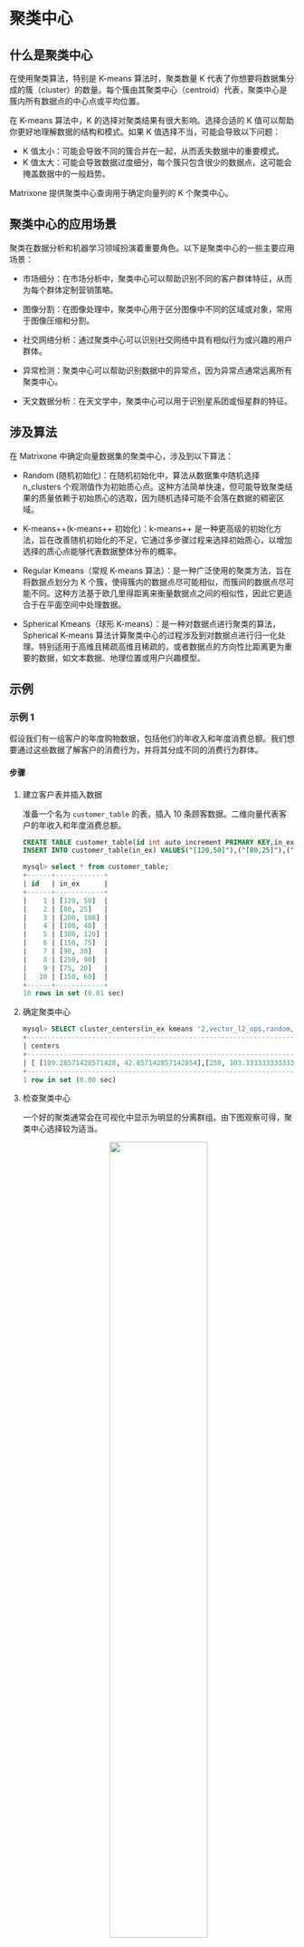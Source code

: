 # 聚类中心

## 什么是聚类中心

在使用聚类算法，特别是 K-means 算法时，聚类数量 K 代表了你想要将数据集分成的簇（cluster）的数量。每个簇由其聚类中心（centroid）代表，聚类中心是簇内所有数据点的中心点或平均位置。

在 K-means 算法中，K 的选择对聚类结果有很大影响。选择合适的 K 值可以帮助你更好地理解数据的结构和模式。如果 K 值选择不当，可能会导致以下问题：

- K 值太小：可能会导致不同的簇合并在一起，从而丢失数据中的重要模式。
- K 值太大：可能会导致数据过度细分，每个簇只包含很少的数据点，这可能会掩盖数据中的一般趋势。

Matrixone 提供聚类中心查询用于确定向量列的 K 个聚类中心。

## 聚类中心的应用场景

聚类在数据分析和机器学习领域扮演着重要角色。以下是聚类中心的一些主要应用场景：

- 市场细分：在市场分析中，聚类中心可以帮助识别不同的客户群体特征，从而为每个群体定制营销策略。

- 图像分割：在图像处理中，聚类中心用于区分图像中不同的区域或对象，常用于图像压缩和分割。

- 社交网络分析：通过聚类中心可以识别社交网络中具有相似行为或兴趣的用户群体。

- 异常检测：聚类中心可以帮助识别数据中的异常点，因为异常点通常远离所有聚类中心。

- 天文数据分析：在天文学中，聚类中心可以用于识别星系团或恒星群的特征。

## 涉及算法

在 Matrixone 中确定向量数据集的聚类中心，涉及到以下算法：

- Random (随机初始化)：在随机初始化中，算法从数据集中随机选择 n_clusters 个观测值作为初始质心点。这种方法简单快速，但可能导致聚类结果的质量依赖于初始质心的选取，因为随机选择可能不会落在数据的稠密区域。

- K-means++(k-means++ 初始化)：k-means++ 是一种更高级的初始化方法，旨在改善随机初始化的不足，它通过多步骤过程来选择初始质心，以增加选择的质心点能够代表数据整体分布的概率。

- Regular Kmeans（常规 K-means 算法）：是一种广泛使用的聚类方法，旨在将数据点划分为 K 个簇，使得簇内的数据点尽可能相似，而簇间的数据点尽可能不同。这种方法基于欧几里得距离来衡量数据点之间的相似性，因此它更适合于在平面空间中处理数据。

- Spherical Kmeans（球形 K-means）：是一种对数据点进行聚类的算法，Spherical K-means 算法计算聚类中心的过程涉及到对数据点进行归一化处理。特别适用于高维且稀疏高维且稀疏的，或者数据点的方向性比距离更为重要的数据，如文本数据、地理位置或用户兴趣模型。

## 示例

### 示例 1

假设我们有一组客户的年度购物数据，包括他们的年收入和年度消费总额。我们想要通过这些数据了解客户的消费行为，并将其分成不同的消费行为群体。

#### 步骤

1. 建立客户表并插入数据

    准备一个名为 `customer_table` 的表，插入 10 条顾客数据。二维向量代表客户的年收入和年度消费总额。

    ```sql
    CREATE TABLE customer_table(id int auto_increment PRIMARY KEY,in_ex vecf64(2));
    INSERT INTO customer_table(in_ex) VALUES("[120,50]"),("[80,25]"),("[200,100]"),("[100,40]"),("[300,120]"),("[150,75]"),("[90,30]"),("[250,90]"),("[75,20]"),("[150,60]");

    mysql> select * from customer_table;
    +------+------------+
    | id   | in_ex      |
    +------+------------+
    |    1 | [120, 50]  |
    |    2 | [80, 25]   |
    |    3 | [200, 100] |
    |    4 | [100, 40]  |
    |    5 | [300, 120] |
    |    6 | [150, 75]  |
    |    7 | [90, 30]   |
    |    8 | [250, 90]  |
    |    9 | [75, 20]   |
    |   10 | [150, 60]  |
    +------+------------+
    10 rows in set (0.01 sec)
    ```

2. 确定聚类中心

    ```sql
    mysql> SELECT cluster_centers(in_ex kmeans '2,vector_l2_ops,random,false') AS centers FROM customer_table;
    +------------------------------------------------------------------------+
    | centers                                                                |
    +------------------------------------------------------------------------+
    | [ [109.28571428571428, 42.857142857142854],[250, 103.33333333333333] ] |
    +------------------------------------------------------------------------+
    1 row in set (0.00 sec)
    ```

3. 检查聚类中心

    一个好的聚类通常会在可视化中显示为明显的分离群组。由下图观察可得，聚类中心选择较为适当。

    <div align="center">
    <img src=https://community-shared-data-1308875761.cos.ap-beijing.myqcloud.com/artwork/docs/tutorial/Vector/cluster-center.png width=60% heigth=60%/>
    </div>

通过聚类中心的确定，我们可以将客户分为两个群体：一个群体是中等收入和中等消费水平的客户（聚类中心 A），另一个群体是较高收入和较高消费水平的客户（聚类中心 B）。商家可以根据每个群体的消费特征调整产品定位，比如为聚类中心 A 提供性价比较高的产品，而为聚类中心 B 提供高端或奢侈品牌。

### 示例 2

一家音乐流媒体服务想要根据用户对不同音乐类型的偏好将他们分为几个群体，以便提供个性化的播放列表。他们收集了用户对以下 5 种音乐类型的偏好评分（1 分表示不感兴趣，5 分表示非常喜欢）：摇滚、流行、爵士、古典和嘻哈。

#### 步骤

1. 建立音乐类型表并插入数据

    准备一个名为 `music_table` 的表，插入 5 条用户数据。五维向量对应用户对摇滚、流行、爵士、古典和嘻哈五种类型音乐的偏好评分。

    ```sql
    CREATE TABLE music_table(id int,grade vecf64(5));
    INSERT INTO music_table VALUES(1,"[5,2,3,1,4]"),(2,"[3,5,2,1,4]"),(3,"[4,3,5,1,2]"),(4,"[2,5,4,3,1]"),(5,"[5,4,3,2,5]");

    mysql> select * from music_table;
    +------+-----------------+
    | id   | grade           |
    +------+-----------------+
    |    1 | [5, 2, 3, 1, 4] |
    |    2 | [3, 5, 2, 1, 4] |
    |    3 | [4, 3, 5, 1, 2] |
    |    4 | [2, 5, 4, 3, 1] |
    |    5 | [5, 4, 3, 2, 5] |
    +------+-----------------+
    5 rows in set (0.01 sec)
    ```

2. 查看向量归一化结果

    ```sql
    mysql> select normalize_l2(grade) from music_table;
    +---------------------------------------------------------------------------------------------------------+
    | normalize_l2(grade)                                                                                     |
    +---------------------------------------------------------------------------------------------------------+
    | [0.6741998624632421, 0.26967994498529685, 0.40451991747794525, 0.13483997249264842, 0.5393598899705937] |
    | [0.40451991747794525, 0.6741998624632421, 0.26967994498529685, 0.13483997249264842, 0.5393598899705937] |
    | [0.5393598899705937, 0.40451991747794525, 0.6741998624632421, 0.13483997249264842, 0.26967994498529685] |
    | [0.26967994498529685, 0.6741998624632421, 0.5393598899705937, 0.40451991747794525, 0.13483997249264842] |
    | [0.562543950463012, 0.4500351603704096, 0.3375263702778072, 0.2250175801852048, 0.562543950463012]      |
    +---------------------------------------------------------------------------------------------------------+
    5 rows in set (0.01 sec)
    ```

3. 确定聚类中心

    ```sql
    mysql> SELECT cluster_centers(grade kmeans '2,vector_l2_ops,kmeansplusplus,true') AS centers FROM music_table;
    +------------------------------------------------------------------------------------------------------------------------------------------------------------------------------------------------------------------+
    | centers                                                                                                                                                                                                          |
    +------------------------------------------------------------------------------------------------------------------------------------------------------------------------------------------------------------------+
    | [ [0.3370999312316211, 0.6741998624632421, 0.40451991747794525, 0.26967994498529685, 0.3370999312316211],[0.5920345676322826, 0.3747450076112172, 0.4720820500729982, 0.16489917505683388, 0.4571945951396342] ] |
    +------------------------------------------------------------------------------------------------------------------------------------------------------------------------------------------------------------------+
    1 row in set (0.00 sec)
    ```

4. 检查聚类中心

    使用 t-SNE 将高维数据降到 2D，并可视化聚类结果。从下图可看到数据点在降维后的空间中按聚类中心明显分开，这增加了聚类中心正确性的信心。

    <div align="center">
    <img src=https://community-shared-data-1308875761.cos.ap-beijing.myqcloud.com/artwork/docs/tutorial/Vector/cluster_center2.png width=70% heigth=70%/>
    </div>

通过聚类中心的确定，我们可以将用户分为两个群体：簇 1 主要由喜欢摇滚和嘻哈音乐的用户组成，这可能代表了一个寻求现代和节奏感强烈音乐的用户群体。簇 2 则由喜欢流行和爵士音乐的用户组成，这可能代表了一个偏好旋律和轻松氛围音乐的用户群体。媒体公司可以根据用户喜好来为他们推送相应风格的音乐类型。

## 参考文档

[向量数据类型](../../Reference/Data-Types/vector-type.md)

[CLUSTER_CENTERS()](../../Reference/Functions-and-Operators/Vector/cluster_centers.md)

[L2_DISTANCE()](../../Reference/Functions-and-Operators/Vector/l2_distance.md)

[NORMALIZE_L2()](MatrixOne/Reference/Functions-and-Operators/Vector/normalize_l2.md)
